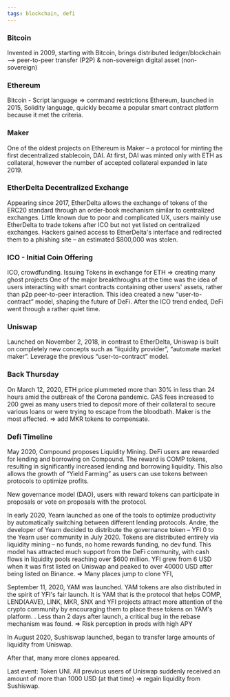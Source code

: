 ```yaml
---
tags: blockchain, defi
---
```


### Bitcoin

Invented in 2009, starting with Bitcoin, brings distributed ledger/blockchain
--> peer-to-peer transfer (P2P) & non-sovereign digital asset (non-sovereign)

### Ethereum

Bitcoin - Script language => command restrictions Ethereum, launched in 2015,
Solidity language, quickly became a popular smart contract platform because it
met the criteria.

### Maker

One of the oldest projects on Ethereum is Maker – a protocol for minting the
first decentralized stablecoin, DAI. At first, DAI was minted only with ETH as
collateral, however the number of accepted collateral expanded in late 2019.

### EtherDelta Decentralized Exchange

Appearing since 2017, EtherDelta allows the exchange of tokens of the ERC20
standard through an order-book mechanism similar to centralized exchanges.
Little known due to poor and complicated UX, users mainly use EtherDelta to
trade tokens after ICO but not yet listed on centralized exchanges. Hackers
gained access to EtherDelta's interface and redirected them to a phishing site –
an estimated $800,000 was stolen.

### ICO - Initial Coin Offering

ICO, crowdfunding. Issuing Tokens in exchange for ETH => creating many ghost
projects One of the major breakthroughs at the time was the idea of ​​users
interacting with smart contracts containing other users' assets, rather than p2p
peer-to-peer interaction. This idea created a new “user-to-contract” model,
shaping the future of DeFi. After the ICO trend ended, DeFi went through a
rather quiet time.

### Uniswap

Launched on November 2, 2018, in contrast to EtherDelta, Uniswap is built on
completely new concepts such as “liquidity provider”, “automate market maker”.
Leverage the previous “user-to-contract” model.

### Back Thursday

On March 12, 2020, ETH price plummeted more than 30% in less than 24 hours amid
the outbreak of the Corona pandemic. GAS fees increased to 200 gwei as many
users tried to deposit more of their collateral to secure various loans or were
trying to escape from the bloodbath. Maker is the most affected. => add MKR
tokens to compensate.

### Defi Timeline

May 2020, Compound proposes Liquidity Mining. DeFi users are rewarded for
lending and borrowing on Compound. The reward is COMP tokens, resulting in
significantly increased lending and borrowing liquidity. This also allows the
growth of “Yield Farming” as users can use tokens between protocols to optimize
profits.

New governance model (DAO), users with reward tokens can participate in
proposals or vote on proposals with the protocol.

In early 2020, Yearn launched as one of the tools to optimize productivity by
automatically switching between different lending protocols. Andre, the
developer of Yearn decided to distribute the governance token – YFI 0 to the
Yearn user community in July 2020. Tokens are distributed entirely via liquidity
mining – no funds, no home rewards funding, no dev fund. This model has
attracted much support from the DeFi community, with cash flows in liquidity
pools reaching over $600 million. YFI grew from 6 USD when it was first listed
on Uniswap and peaked to over 40000 USD after being listed on Binance. => Many
places jump to clone YFI,

September 11, 2020, YAM was launched. YAM tokens are also distributed in the
spirit of YFI's fair launch. It is YAM that is the protocol that helps COMP,
LEND(AAVE), LINK, MKR, SNX and YFI projects attract more attention of the crypto
community by encouraging them to place these tokens on YAM's platform. . Less
than 2 days after launch, a critical bug in the rebase mechanism was found. =>
Risk perception in prods with high APY

In August 2020, Sushiswap launched, began to transfer large amounts of liquidity
from Uniswap.

After that, many more clones appeared.

Last event: Token UNI. All previous users of Uniswap suddenly received an amount
of more than 1000 USD (at that time) => regain liquidity from Sushiswap.
